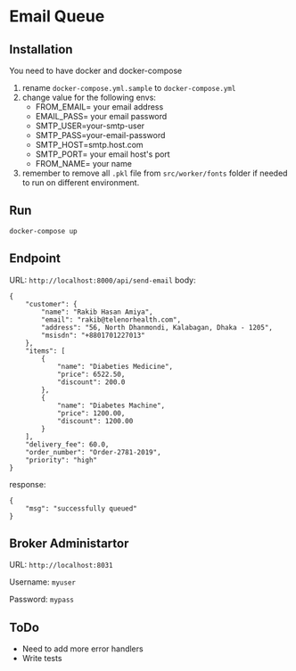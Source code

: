 # Email Queue

## Installation
You need to have docker and docker-compose

1. rename `docker-compose.yml.sample` to `docker-compose.yml`
2. change value for the following envs:
	- FROM_EMAIL= your email address
	- EMAIL_PASS= your email password
	- SMTP_USER=your-smtp-user
	- SMTP_PASS=your-email-password
	- SMTP_HOST=smtp.host.com
	- SMTP_PORT= your email host's port
	- FROM_NAME= your name
3. remember to remove all `.pkl` file from `src/worker/fonts` folder if needed to run on different environment.

## Run

`docker-compose up`

## Endpoint

URL: `http://localhost:8000/api/send-email`
body: 
```
{
	"customer": {
		"name": "Rakib Hasan Amiya",
		"email": "rakib@telenorhealth.com",
		"address": "56, North Dhanmondi, Kalabagan, Dhaka - 1205",
		"msisdn": "+8801701227013"
	},
	"items": [
		{
            "name": "Diabeties Medicine",
            "price": 6522.50,
            "discount": 200.0
        },
        {
            "name": "Diabetes Machine",
            "price": 1200.00,
            "discount": 1200.00
        }
	],
	"delivery_fee": 60.0,
	"order_number": "Order-2781-2019",
	"priority": "high"
}
```
response: 
```
{
    "msg": "successfully queued"
}
```

## Broker Administartor

URL: `http://localhost:8031`

Username: `myuser`

Password: `mypass`

## ToDo

- Need to add more error handlers 
- Write tests